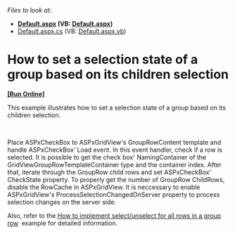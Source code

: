 <!-- default file list -->
*Files to look at*:

* **[Default.aspx](./CS/Default.aspx) (VB: [Default.aspx](./VB/Default.aspx))**
* [Default.aspx.cs](./CS/Default.aspx.cs) (VB: [Default.aspx.vb](./VB/Default.aspx.vb))
<!-- default file list end -->
# How to set a selection state of a group based on its children selection
<!-- run online -->
**[[Run Online]](https://codecentral.devexpress.com/t328508/)**
<!-- run online end -->


<p>This example illustrates how to set a selection state of a group based on its children selection.</p>
<p> </p>
<p>Place ASPxCheckBox to ASPxGridView's GroupRowContent template and handle ASPxCheckBox’ Load event. In this event handler, check if a row is selected. It is possible to get the check box' NamingContainer of the GridViewGroupRowTemplateContainer type and the container index. After that, iterate through the GroupRow child rows and set ASPxCheckBox’ CheckState property. To properly get the number of GroupRow ChildRows, disable the RowCache in ASPxGridView. It is neccessary to enable ASPxGridView's ProcessSelectionChangedOnServer property to process selection changes on the server side.</p>
<p>Also, refer to the <a href="https://www.devexpress.com/Support/Center/Example/Details/E1760">How to implement select/unselect for all rows in a group row</a>  example for detailed information.</p>

<br/>


